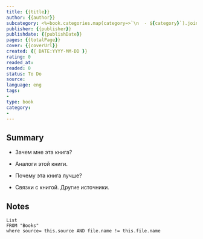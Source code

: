 ```yaml
---
title: {{title}} 
author: {{author}}
subcategory: <%=book.categories.map(category=>`\n  - ${category}`).join('')%>
publisher: {{publisher}}
publishdate: {{publishDate}}
pages: {{totalPage}}
cover: {{coverUrl}}
created: {{ DATE:YYYY-MM-DD }}
rating: 0
readed_at: 
readed: 0
status: To Do
source: 
language: eng
tags:
- 
type: book
category: 
-
---
```

## Summary
- Зачем мне эта книга?
	
- Аналоги этой книги.

- Почему эта книга лучше?

- Связки с книгой. Другие источники.

## Notes
```dataview
List 
FROM "Books"
where source= this.source AND file.name != this.file.name
```